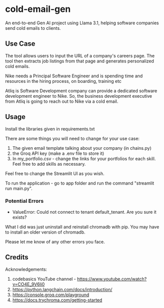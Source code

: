 # cold-email-gen

An end-to-end Gen AI project using Llama 3.1, helping software companies send cold emails to clients.

## Use Case

The tool allows users to input the URL of a company's careers page.
The tool then extracts job listings from that page and generates personalized cold emails.

Nike needs a Principal Software Engineer and is spending time and resources in the hiring process, on boarding, training etc

Atliq is Software Development company can provide a dedicated software development engineer to Nike. So, the business development executive from Atliq is going to reach out to Nike via a cold email.

## Usage

Install the libraries given in requirements.txt

There are some things you will need to change for your use case:

1. The given email template talking about your company (in chains.py)
2. the Groq API key (make a .env file to store it)
3. In my_portfolio.csv - change the links for your portfolios for each skill. Feel free to add skills as necessary.

Feel free to change the Streamlit UI as you wish.

To run the application - go to app folder and run the command "streamlit run main.py".

### Potential Errors

- ValueError: Could not connect to tenant default_tenant. Are you sure it exists?

What I did was just uninstall and reinstall chromadb with pip. You may have to install an older version of chromadb.

Please let me know of any other errors you face.

## Credits

Acknowledgements:

1. codebasics YouTube channel - https://www.youtube.com/watch?v=CO4E_9V6li0
2. https://python.langchain.com/docs/introduction/
3. https://console.groq.com/playground
4. https://docs.trychroma.com/getting-started

